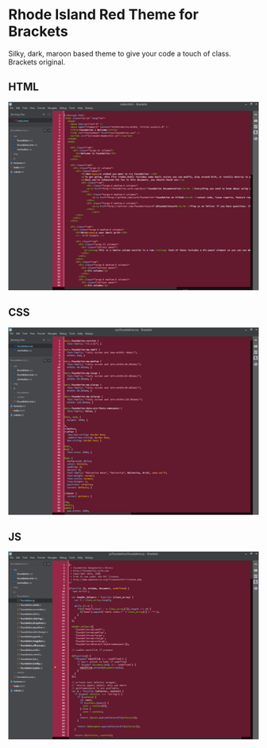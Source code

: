 Rhode Island Red Theme for Brackets
===============================

Silky, dark, maroon based theme to give your code a touch of class. Brackets original.

## HTML
![HTML Screenshot](https://github.com/SteveMcArthur/rhode-island-red-theme/blob/master/screenshots/html.png)

## CSS
![CSS Screenshot](https://github.com/SteveMcArthur/rhode-island-red-theme/blob/master/screenshots/css.png)

## JS
![JS Screenshot](https://github.com/SteveMcArthur/rhode-island-red-theme/blob/master/screenshots/js.png)
